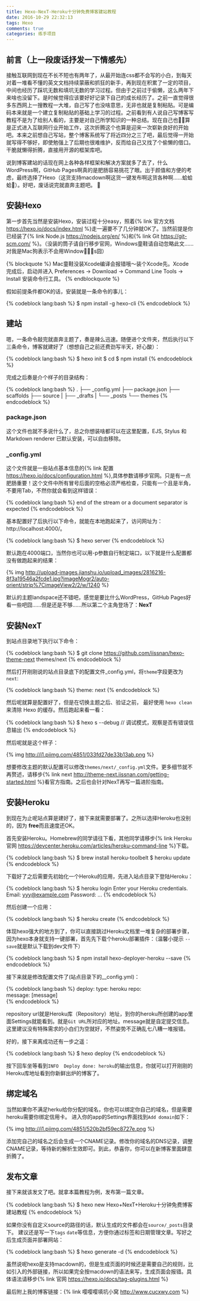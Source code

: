 ```yaml
---
title: Hexo-NexT-Heroku十分钟免费博客建站教程
date: 2016-10-29 22:32:13
tags: Hexo
comments: true
categories: 练手项目 
---
```



## 前言（上一段废话抒发一下情感先）

接触互联网到现在不长不短也有两年了，从最开始连css都不会写的小白，到每天对着一堆看不懂的英文文档持续蒙蔽和抓狂的新手，再到现在积累了一定的项目，中间也经历了踩坑无数和填坑无数的学习过程。但由于之前过于偷懒，这么两年下来啥也没留下。是时候觉得应该要好好记录下自己的成长经历了。之前一直觉得很多东西网上一搜教程一大堆，自己写了也没啥意思，无非也就是复制粘贴。可是编码本来就是一个建立复制粘贴的基础上学习的过程。之前看到有人说自己写博客写教程不是为了给别人看的，主要是对自己所学知识的一种总结。现在自己也算是正式进入互联网行业开始工作，这次折腾这个也算是迎来一次崭新良好的开始吧。本来之前想自己写站，整个博客系统写了将近四分之三了吧，最后觉得一开始就写得不够好，即使勉强上了后期也很难维护，反而给自己又找了个偷懒的借口。干脆就懒得折腾，直接用开源的框架库吧。

说到博客建站的话现在网上各种各样框架和解决方案就多了去了，什么WordPress啊，GitHub Pages啊真的是肥肠容易挑花了眼。出于颜值和方便的考虑，最终选择了Hexo（这货支持macdown啊这货一键发布啊这货各种啊……蛤蛤蛤）。好吧，废话说完就直奔主题吧。

## 安装Hexo

第一步首先当然是安装Hexo，安装过程十分easy，照着{% link 官方文档 https://hexo.io/docs/index.html %}走一遍要不了几分钟就OK了。当然前提是你已经装了{% link Node.js https://nodejs.org/en/ %}和{% link Git https://git-scm.com/ %}。（没装的筒子请自行移步官网，Windows童鞋请自动忽略此文……对我是Mac狗表示不会用Windows囧）

{% blockquote %}
Mac童鞋没装Xcode编译会报错哦～装个Xcode先。Xcode 完成后，启动并进入 Preferences -> Download -> Command Line Tools -> Install 安装命令行工具。
{% endblockquote %}

假如前提条件都OK的话，安装就是一条命令的事儿：

{% codeblock lang:bash %}
$ npm install -g hexo-cli
{% endcodeblock %}

## 建站

嗯，一条命令敲完就直奔主题了，奏是辣么迅速。随便进个文件夹，然后执行以下三条命令，博客就建好了（想想自己之前还费劲写半天，好心酸）：

{% codeblock lang:bash %}
$ hexo init <folder>
$ cd <folder>
$ npm install
{% endcodeblock %}

完成之后奏是介个样子的目录结构：

{% codeblock lang:bash %}
.
├── _config.yml
├── package.json
├── scaffolds
├── source
|   ├── _drafts
|   └── _posts
└── themes
{% endcodeblock %}

### package.json

这个文件也就不多说什么了，总之你想装啥都可以在这里配置，EJS, Stylus 和 Markdown renderer 已默认安装，可以自由移除。

### _config.yml

这个文件就是一些站点基本信息的{% link 配置 https://hexo.io/docs/configuration.html %},具体参数请移步官网。只是有一点肥肠重要！这个文件中所有冒号后面的空格必须严格检查，只能有一个且是半角，不要用Tab，不然你就会看到这样错误：

{% codeblock lang:bash %}
end of the stream or a document separator is expected
{% endcodeblock %}

基本配置好了后执行以下命令，就能在本地跑起来了，访问网址为：http://localhost:4000/。

{% codeblock lang:bash %}
$ hexo server
{% endcodeblock %}

默认跑在4000端口，当然你也可以用-p参数自行制定端口，以下就是什么配置都没有做跑起来的结果：

{% img http://upload-images.jianshu.io/upload_images/2816216-8f3a19546a2fcde1.jpg?imageMogr2/auto-orient/strip%7CimageView2/2/w/1240 %}

默认的主题landspace还不错吧，感觉是要比什么WordPress，GitHub Pages好看一些吧囧……但是还是不够……所以第二个主角登场了：**NexT**

## 安装NexT
到站点目录地下执行以下命令：

{% codeblock lang:bash %}
$ git clone https://github.com/iissnan/hexo-theme-next themes/next
{% endcodeblock %}

然后打开刚刚说的站点目录底下的配置文件_config.yml，将`theme`字段更改为`next`:

{% codeblock lang:bash %}
theme: next
{% endcodeblock %}

然后呢就算是配置好了，但是在切换主题之后、验证之前， 最好使用 `hexo clean` 来清除 Hexo 的缓存。然后跑起来看一看：

{% codeblock lang:bash %}
$ hexo s --debug // 调试模式，观察是否有错误信息输出
{% endcodeblock %}

然后呢就是这个样子：

{% img  http://i1.piimg.com/4851/033fd27de33b13ab.png %}

想要修改主题的默认配置可以修改`themes/next/_config.yml`文件。更多细节就不再赘述，请移步{% link next http://theme-next.iissnan.com/getting-started.html %}看官方指南。之后也会针对NexT再写一篇进阶指南。

## 安装Heroku

到现在为止呢站点算是建好了，接下来就需要部署了。之所以选择Heroku也没别的，因为 **free**而且速度还OK。

首先安装Heroku。Homebrew的同学请往下看，其他同学请移步{% link Heroku官网 https://devcenter.heroku.com/articles/heroku-command-line %}下载。

{% codeblock lang:bash %}
$ brew install heroku-toolbelt
$ heroku update
{% endcodeblock %}

下载好了之后需要先初始化一个Heroku的应用，先进入站点目录下登陆Heroku：

{% codeblock lang:bash %}
$ heroku login
Enter your Heroku credentials.
Email: yyy@example.com
Password:
...
{% endcodeblock %}

然后创建一个应用：
  
{% codeblock lang:bash %}
 $ heroku create <appname>
{% endcodeblock %}

体现hexo强大的地方到了，你可以直接跳过Heroku文档里一堆复杂的部署步骤，因为hexo本身就支持一键部署，首先先下载个heroku部署插件：（温馨小提示 `--save`就是默认下载到dev文件下）
 
{% codeblock lang:bash %}
$ npm install hexo-deployer-heroku --save
{% endcodeblock %}

接下来就是修改配置文件了(站点目录下的__config.yml)：
 
{% codeblock lang:bash %}
 deploy:
  type: heroku
  repo: <repository url>  
  message: [message]	
{% endcodeblock %}

repository url就是Heroku库（Repository）地址，到你的heroku所创建的app里面Settings就能看到。就是`Git URL`所对应的地址。message就是自定提交信息。这里建议没有特殊需求的小白们为空就好，不然姿势不正确乱七八糟一堆报错。

好的，接下来离成功还有一步之遥：
 
{% codeblock lang:bash %}
 $ hexo deploy
{% endcodeblock %}

按下回车坐等看到`INFO  Deploy done: heroku`的输出信息，你就可以打开刚刚的Heroku库地址看到你新鲜出炉的博客了。

## 绑定域名  
当然如果你不满足herku给你分配的域名，你也可以绑定你自己的域名，但是需要heroku需要你绑定信用卡。
进入你的app的Settings界面找到`Add domain`如下：

{% img  http://i1.piimg.com/4851/520b2bf59ec8727e.png %}

添加完自己的域名之后会生成一个CNAME记录。修改你的域名的DNS记录，调整CNAME记录，等待新的解析生效即可。到此，恭喜你，你可以在新博客里面肆意折腾了。

## 发布文章  

接下来就该发文了吧。就拿本篇教程为例，发布第一篇文章。

{% codeblock lang:bash %}
$ hexo new Hexo+NexT+Heroku十分钟免费博客建站教程
{% endcodeblock %}

如果你没有自定义source的路径的话，默认生成的文件都会在`source/_posts`目录下。
建议还是写一下`tags` `date`等信息，方便你通过标签和日期管理文章。写好之后生成页面并部署网站：

{% codeblock lang:bash %}
$ hexo generate -d
{% endcodeblock %}

虽然说呢hexo是支持macdown的，但是生成页面的时候还是需要自己的规则，比如引入的外部链接，所以如果完全按macdown的语法来写，生成页面会报错。具体语法请移步{% link 官网 https://hexo.io/docs/tag-plugins.html %}
  
最后附上我的博客链接：{% link 嘤嘤嘤填坑小窝 http://www.cucxwy.com %}


